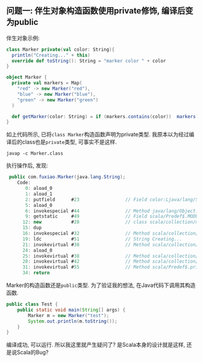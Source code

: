 问题一: 伴生对象构造函数使用private修饰, 编译后变为public
---------------------------------------------------------
伴生对象示例:<br>
```scala
class Marker private(val color: String){
  println("Creating..." + this)
  override def toString(): String = "marker color " + color
}

object Marker {
  private val markers = Map(
    "red" -> new Marker("red"),
    "blue" -> new Marker("blue"),
    "green" -> new Marker("green")
  )

  def getMarker(color: String) = if (markers.contains(color))  markers(color) else null
}
```
如上代码所示, 已将`class Marker`构造函数声明为private类型. 我原本以为经过编译后的class也是`private`类型, 可事实不是这样.

```
javap -c Marker.class
```

执行操作后, 发现:
```java
 public com.fuxiao.Marker(java.lang.String);
    Code:
       0: aload_0
       1: aload_1
       2: putfield      #23                 // Field color:Ljava/lang/String;
       5: aload_0
       6: invokespecial #44                 // Method java/lang/Object."<init>":()V
       9: getstatic     #49                 // Field scala/Predef$.MODULE$:Lscala/Predef$;
      12: new           #28                 // class scala/collection/mutable/StringBuilder
      15: dup
      16: invokespecial #32                 // Method scala/collection/mutable/StringBuilder."<init>":()V
      19: ldc           #51                 // String Creating...
      21: invokevirtual #38                 // Method scala/collection/mutable/StringBuilder.append:(Ljava/lang/Object;)Lscala/collection/mutable/StringBuilder;
      24: aload_0
      25: invokevirtual #38                 // Method scala/collection/mutable/StringBuilder.append:(Ljava/lang/Object;)Lscala/collection/mutable/StringBuilder;
      28: invokevirtual #42                 // Method scala/collection/mutable/StringBuilder.toString:()Ljava/lang/String;
      31: invokevirtual #55                 // Method scala/Predef$.println:(Ljava/lang/Object;)V
      34: return
```
Marker的构造函数还是`public`类型. 为了验证我的想法, 在Java代码下调用其构造函数. 
```java
public class Test {
    public static void main(String[] args) {
        Marker m = new Marker("test");
        System.out.println(m.toString());
    }
}
```
编译成功, 可以运行. 所以我这里就产生疑问了? 是Scala本身的设计就是这样, 还是说Scala的Bug?
